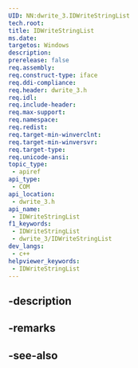 ```yaml
---
UID: NN:dwrite_3.IDWriteStringList
tech.root: 
title: IDWriteStringList
ms.date: 
targetos: Windows
description: 
prerelease: false
req.assembly: 
req.construct-type: iface
req.ddi-compliance: 
req.header: dwrite_3.h
req.idl: 
req.include-header: 
req.max-support: 
req.namespace: 
req.redist: 
req.target-min-winverclnt: 
req.target-min-winversvr: 
req.target-type: 
req.unicode-ansi: 
topic_type:
 - apiref
api_type:
 - COM
api_location:
 - dwrite_3.h
api_name:
 - IDWriteStringList
f1_keywords:
 - IDWriteStringList
 - dwrite_3/IDWriteStringList
dev_langs:
 - c++
helpviewer_keywords:
 - IDWriteStringList
---
```


## -description

## -remarks

## -see-also

